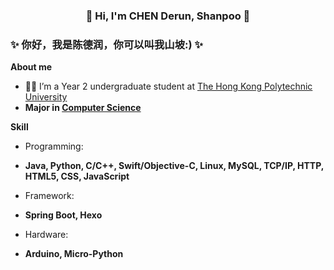 ### <center> 👋 Hi, I'm CHEN Derun, Shanpoo 👋 </center>
### ✨ 你好，我是陈德润，你可以叫我山坡:) ✨

**About me**
- 👨‍🎓 I’m a Year 2 undergraduate student at [The Hong Kong Polytechnic University](https://www.polyu.edu.hk/)
- **Major in [Computer Science](https://www.polyu.edu.hk/comp/)**

**Skill**

- Programming:
- **Java, Python, C/C++, Swift/Objective-C, Linux, MySQL, TCP/IP, HTTP, HTML5, CSS, JavaScript**

- Framework:
- **Spring Boot, Hexo**
  
- Hardware:
- **Arduino, Micro-Python**
<!--
**ShanpooO/ShanpooO** is a ✨ _special_ ✨ repository because its `README.md` (this file) appears on your GitHub profile.

Here are some ideas to get you started:

- 🔭 I’m currently working on ...
- 🌱 I’m currently learning ...
- 👯 I’m looking to collaborate on ...
- 🤔 I’m looking for help with ...
- 💬 Ask me about ...
- 📫 How to reach me: ...
- 😄 Pronouns: ...
- ⚡ Fun fact: ...
-->
